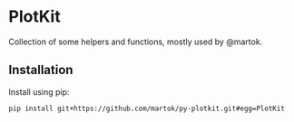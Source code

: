 # PlotKit

Collection of some helpers and functions, mostly used by @martok.


## Installation

Install using pip:

```pip install git+https://github.com/martok/py-plotkit.git#egg=PlotKit```

